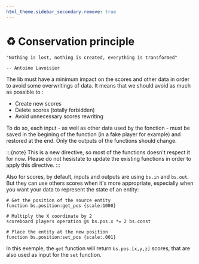 ```yaml
---
html_theme.sidebar_secondary.remove: true
---
```


# ♻️ Conservation principle

```{epigraph}
"Nothing is lost, nothing is created, everything is transformed"

-- Antoine Lavoisier
```

The lib must have a minimum impact on the scores and other data in order to avoid some overwritings of data. It means that we should avoid as much as possible to :

- Create new scores
- Delete scores (totally forbidden)
- Avoid unnecessary scores rewriting

To do so, each input - as well as other data used by the fonction - must be saved in the begining of the function (in a fake player for example) and restored at the end. Only the outputs of the functions should change.

:::{note}
This is a new directive, so most of the functions doesn't respect it for now. Please do not hesistate to update the existing functions in order to apply this directive.
:::

Also for scores, by default, inputs and outputs are using `bs.in` and `bs.out`. But they can use others scores when it's more appropriate, especially when you want your data to represent the state of an entity:

```mcfunction
# Get the position of the source entity
function bs.position:get_pos {scale:1000}

# Multiply the X coordinate by 2
scoreboard players operation @s bs.pos.x *= 2 bs.const

# Place the entity at the new position
function bs.position:set_pos {scale:.001}
```

In this exemple, the `get` function will return `bs.pos.[x,y,z]` scores, that are also used as input for the `set` function.
